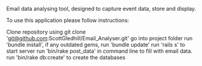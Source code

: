 
Email data analysing tool, designed to capture event data, store and display.

To use this application please follow instructions:

Clone repository using git clone 'git@github.com:ScottGledhill/Email_Analyser.git'
go into project folder
run 'bundle install', if any outdated gems, run 'bundle update'
run 'rails s' to start server 
run 'bin/rake post_data' in command line to fill with email data.
run 'bin/rake db:create' to create the databases
